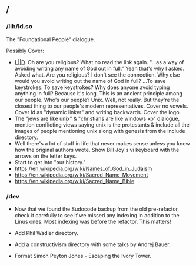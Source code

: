 
## /

### /lib/ld.so

The "Foundational People" dialogue.

Possibly Cover:

- [L||D](https://en.wikipedia.org/w/index.php?title=Names_of_God_in_Judaism#Erasing_the_name_of_God:~:text=The%20words%20God%20and%20Lord%20are%20written%20by%20some%20Jews%20as%20G%2Dd%20and%20L%2Drd%20as%20a%20way%20of%20avoiding%20writing%20any%20name%20of%20God%20out%20in%20full.). Oh are you religious? What no read the link again. "...as a way of avoiding writing any name of God out in full." Yeah that's why I asked. Asked what. Are you religious? I don't see the connection. Why else would you avoid writing out the name of God in full? ...To save keystrokes. To save keystrokes? Why does anyone avoid typing anything in full? Because it's long. This is an ancient principle among our people. Who's our people? Unix. Well, not really. But they're the closest thing to our people's modern representatives. Cover no vowels. Cover ld as "dynamic linker" and writing backwards. Cover the logo. 
- The "jews are like unix" & "christians are like windows xp" dialogue, mention conflicting views saying unix is the protestants & include all the images of people mentioning unix along with genesis from the include directory.
- Well there's a lot of stuff in life that never makes sense unless you know how the original authors wrote. Show Bill Joy's vi keyboard with the arrows on the letter keys.
- Start to get into "our history."
- https://en.wikipedia.org/wiki/Names_of_God_in_Judaism
- https://en.wikipedia.org/wiki/Sacred_Name_Movement
- https://en.wikipedia.org/wiki/Sacred_Name_Bible

### /dev

- Now that we found the Sudocode backup from the old pre-refactor, check it carefully to see if we missed any indexing in addition to the Linus ones. Most indexing was before the refactor. This matters!

- Add Phil Wadler directory.

- Add a constructivism directory with some talks by Andrej Bauer.

- Format Simon Peyton Jones - Escaping the Ivory Tower.
